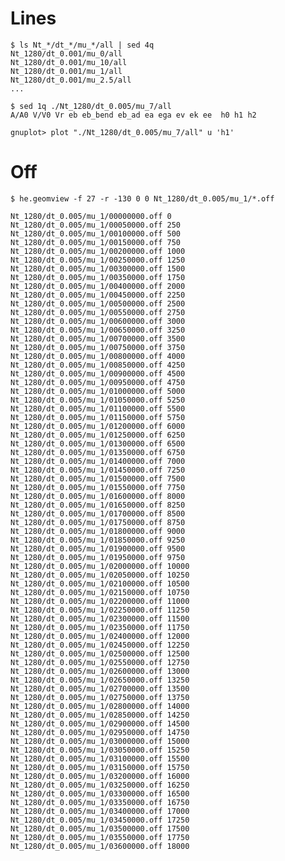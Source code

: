# Lines

    $ ls Nt_*/dt_*/mu_*/all | sed 4q
    Nt_1280/dt_0.001/mu_0/all
    Nt_1280/dt_0.001/mu_10/all
    Nt_1280/dt_0.001/mu_1/all
    Nt_1280/dt_0.001/mu_2.5/all
	...
	
	$ sed 1q ./Nt_1280/dt_0.005/mu_7/all
	A/A0 V/V0 Vr eb eb_bend eb_ad ea ega ev ek ee  h0 h1 h2

    gnuplot> plot "./Nt_1280/dt_0.005/mu_7/all" u 'h1'

# Off

	$ he.geomview -f 27 -r -130 0 0 Nt_1280/dt_0.005/mu_1/*.off

	Nt_1280/dt_0.005/mu_1/00000000.off 0
	Nt_1280/dt_0.005/mu_1/00050000.off 250
	Nt_1280/dt_0.005/mu_1/00100000.off 500
	Nt_1280/dt_0.005/mu_1/00150000.off 750
	Nt_1280/dt_0.005/mu_1/00200000.off 1000
	Nt_1280/dt_0.005/mu_1/00250000.off 1250
	Nt_1280/dt_0.005/mu_1/00300000.off 1500
	Nt_1280/dt_0.005/mu_1/00350000.off 1750
	Nt_1280/dt_0.005/mu_1/00400000.off 2000
	Nt_1280/dt_0.005/mu_1/00450000.off 2250
	Nt_1280/dt_0.005/mu_1/00500000.off 2500
	Nt_1280/dt_0.005/mu_1/00550000.off 2750
	Nt_1280/dt_0.005/mu_1/00600000.off 3000
	Nt_1280/dt_0.005/mu_1/00650000.off 3250
	Nt_1280/dt_0.005/mu_1/00700000.off 3500
	Nt_1280/dt_0.005/mu_1/00750000.off 3750
	Nt_1280/dt_0.005/mu_1/00800000.off 4000
	Nt_1280/dt_0.005/mu_1/00850000.off 4250
	Nt_1280/dt_0.005/mu_1/00900000.off 4500
	Nt_1280/dt_0.005/mu_1/00950000.off 4750
	Nt_1280/dt_0.005/mu_1/01000000.off 5000
	Nt_1280/dt_0.005/mu_1/01050000.off 5250
	Nt_1280/dt_0.005/mu_1/01100000.off 5500
	Nt_1280/dt_0.005/mu_1/01150000.off 5750
	Nt_1280/dt_0.005/mu_1/01200000.off 6000
	Nt_1280/dt_0.005/mu_1/01250000.off 6250
	Nt_1280/dt_0.005/mu_1/01300000.off 6500
	Nt_1280/dt_0.005/mu_1/01350000.off 6750
	Nt_1280/dt_0.005/mu_1/01400000.off 7000
	Nt_1280/dt_0.005/mu_1/01450000.off 7250
	Nt_1280/dt_0.005/mu_1/01500000.off 7500
	Nt_1280/dt_0.005/mu_1/01550000.off 7750
	Nt_1280/dt_0.005/mu_1/01600000.off 8000
	Nt_1280/dt_0.005/mu_1/01650000.off 8250
	Nt_1280/dt_0.005/mu_1/01700000.off 8500
	Nt_1280/dt_0.005/mu_1/01750000.off 8750
	Nt_1280/dt_0.005/mu_1/01800000.off 9000
	Nt_1280/dt_0.005/mu_1/01850000.off 9250
	Nt_1280/dt_0.005/mu_1/01900000.off 9500
	Nt_1280/dt_0.005/mu_1/01950000.off 9750
	Nt_1280/dt_0.005/mu_1/02000000.off 10000
	Nt_1280/dt_0.005/mu_1/02050000.off 10250
	Nt_1280/dt_0.005/mu_1/02100000.off 10500
	Nt_1280/dt_0.005/mu_1/02150000.off 10750
	Nt_1280/dt_0.005/mu_1/02200000.off 11000
	Nt_1280/dt_0.005/mu_1/02250000.off 11250
	Nt_1280/dt_0.005/mu_1/02300000.off 11500
	Nt_1280/dt_0.005/mu_1/02350000.off 11750
	Nt_1280/dt_0.005/mu_1/02400000.off 12000
	Nt_1280/dt_0.005/mu_1/02450000.off 12250
	Nt_1280/dt_0.005/mu_1/02500000.off 12500
	Nt_1280/dt_0.005/mu_1/02550000.off 12750
	Nt_1280/dt_0.005/mu_1/02600000.off 13000
	Nt_1280/dt_0.005/mu_1/02650000.off 13250
	Nt_1280/dt_0.005/mu_1/02700000.off 13500
	Nt_1280/dt_0.005/mu_1/02750000.off 13750
	Nt_1280/dt_0.005/mu_1/02800000.off 14000
	Nt_1280/dt_0.005/mu_1/02850000.off 14250
	Nt_1280/dt_0.005/mu_1/02900000.off 14500
	Nt_1280/dt_0.005/mu_1/02950000.off 14750
	Nt_1280/dt_0.005/mu_1/03000000.off 15000
	Nt_1280/dt_0.005/mu_1/03050000.off 15250
	Nt_1280/dt_0.005/mu_1/03100000.off 15500
	Nt_1280/dt_0.005/mu_1/03150000.off 15750
	Nt_1280/dt_0.005/mu_1/03200000.off 16000
	Nt_1280/dt_0.005/mu_1/03250000.off 16250
	Nt_1280/dt_0.005/mu_1/03300000.off 16500
	Nt_1280/dt_0.005/mu_1/03350000.off 16750
	Nt_1280/dt_0.005/mu_1/03400000.off 17000
	Nt_1280/dt_0.005/mu_1/03450000.off 17250
	Nt_1280/dt_0.005/mu_1/03500000.off 17500
	Nt_1280/dt_0.005/mu_1/03550000.off 17750
	Nt_1280/dt_0.005/mu_1/03600000.off 18000
